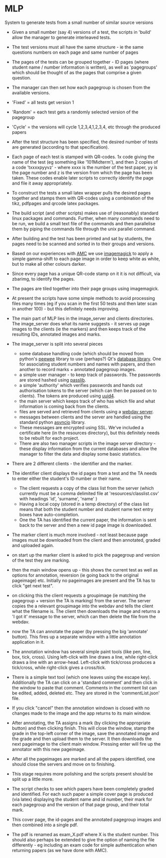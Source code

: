 # MLP
System to generate tests from a small number of similar source versions

* Given a small number (say 4) versions of a test, the scripts in 'build' allow the manager to generate interleaved tests.

 * The test versions must all have the same structure - ie the same questions numbers on each page and same number of pages

 * The pages of the tests can be grouped together - ID pages (where student name / number information is written), as well as 'pagegroups' which should be thought of as the pages that comprise a given question.

 * The manager can then set how each pagegroup is chosen from the available versions.
  * 'Fixed' = all tests get version 1
  * 'Random' = each test gets a randomly selected version of the pagegroup
  * 'Cycle' = the versions will cycle 1,2,3,4,1,2,3,4, etc through the produced papers

* After the test structure has been specified, the desired number of tests are generated (according to that specification).
 * Each page of each test is stamped with QR-codes. 1x code giving the name of the test (eg something like '101Midterm'), and then 2 copies of a code 'txxxxpyyvz' - where xxxx is the number of the test paper, yy is the page number and z is the version from which the page has been taken. These codes enable later scripts to correctly identify the page and file it away appropriately.
 * To construct the tests a small latex wrapper pulls the desired pages together and stamps them with QR-codes using a combination of the tikz, pdfpages and qrcode latex packages.
 * The build script (and other scripts) makes use of (reasonably) standard linux packages and commands. Further, when many commands need to be run, we build a small text file of the commands and then parallelise them by piping the commands file through the unix parallel command.

* After building and the test has been printed and sat by students, the pages need to be scanned and sorted in to their groups and versions.
 * Based on our experiences with [AMC](https://www.auto-multiple-choice.net/) we use [imagemagick](https://www.imagemagick.org/script/index.php) to apply a simple gamma-shift to each page image in order to keep white as white, but to make all other colours darker.
 * Since every page has a unique QR-code stamp on it it is not difficult, via zbarimg, to identify the pages.
 * The pages are tiled together into their page groups using imagemagick.
 * At present the scripts have some simple methods to avoid processing files many times (eg if you scan in the first 50 tests and then later scan in another 100) - but this definitely needs improving.

* The main part of MLP lies in the image_server and clients directories. The image_server does what its name suggests - it serves up page images to the clients (ie the markers) and then keeps track of the resulting IDs, annotated images and marks.

* The image_server is split into several pieces
  * some database handling code (which should be moved from python's [peewee](http://docs.peewee-orm.com/en/latest/) library to use (perhaps?) Qt's [database library](http://doc.qt.io/qt-5/sql-connecting.html). One for associating student numbers and names with papers, and then another to record marks + annotated pagegroup images.
  * a simple user manager - to keep track of passwords. The passwords are stored hashed using [passlib](https://passlib.readthedocs.io/en/stable/).
  * a simple 'authority' which verifies passwords and hands out authorisation tokens to the server (which can then be passed on to clients). The tokens are produced using [uuid4](https://docs.python.org/3.6/library/uuid.html).
  * the main server which keeps track of who has which file and what information is coming back from the clients.
  * files are served and retrieved from clients using a [webdav server](https://wsgidav.readthedocs.io/en/latest/).
  * messages between clients and the server are handled using the standard python [asyncio](https://docs.python.org/3/library/asyncio.html) library.
  * These messages are encrypted using SSL. We've included a certificate here (in the resources directory), but this definitely needs to be rebuilt for each project.
  * There are also two manager scripts in the image server directory - these display information from the current databases and allow the manager to filter the data and display some basic statistics.

* There are 2 different clients - the identifier and the marker.

* The identifier client displays the id pages from a test and the TA needs to enter either the student's ID number or their name.
  * The client requests a copy of the class list from the server (which currently must be a comma delimited file at 'resources/classlist.csv' with headings 'id', 'surname', 'name' )  
  * Having a local copy (stored in a temp directory) of the class list means that both the student number and student name text entry boxes have auto-completion.
  * One the TA has identified the current paper, the information is sent back to the server and then a new id page image is downloaded.

* The marker client is much more involved - not least because page images must be downloaded from the client and then annotated, graded and uploaded again.
 * on start up the marker client is asked to pick the pagegroup and version of the test they are marking.
 * then the main window opens up - this shows the current test as well as options for annotation, reversion (ie going back to the original pageimage) etc. Initially no pageimages are present and the TA has to click "get next test".
 * on clicking this the client requests a groupimage (ie matching the pagegroup + version the TA is marking) from the server. The server copies the a relevant groupimage into the webdav and tells the client what the filename is. The client then downloads the image and returns a 'I got it' message to the server, which can then delete the file from the webdav.
 * now the TA can annotate the paper (by pressing the big 'annotate' button). This fires up a separate window with a little annotation application in it.
 * The annotation window has several simple paint tools (like pen, line, box, tick, cross). Using left-click with line draws a line, while right-click draws a line with an arrow-head. Left-click with tick/cross produces a tick/cross, while right-click gives a cross/tick.
 * There is a simple text tool (which one leaves using the escape key). Additionally the TA can click on a 'standard comment' and then click in the window to paste that comment. Comments in the comment list can be edited, added, deleted etc. They are stored in the 'commentList.json' file.
 * If you click "cancel" then the annotation windown is closed with no changes made to the image and the app returns to its main window.
 * After annotating, the TA assigns a mark (by clicking the appropriate button) and then clicking finish. This will close the window, stamp the grade in the top-left corner of the image, save the annotated image and the grade and then upload them to the server. It then downloads the next pageimage to the client main window. Pressing enter will fire up the annotator with this new pageimage.

* After all the pageimages are marked and all the papers identified, one should close the servers and move on to finishing.
* This stage requires more polishing and the scripts present should be split up a little more.
* The script checks to see which papers have been completely graded and identified. For each such paper a simple cover page is produced (via latex) displaying the student name and id number, their mark for each pagegroup and the version of that page group, and their total mark.
* This cover page, the id-pages and the annotated pagegroup images and then combined into a single pdf.
* The pdf is renamed as exam_X.pdf where X is the student number. This should also perhaps be extended to give the option of naming the file differently - eg including an exam code for simple authentication when returning papers (as we have done with AMC).
